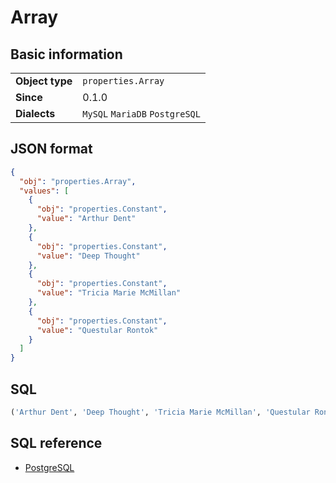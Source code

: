 # Array

## Basic information

|                 |                                |
|-----------------|--------------------------------|
| **Object type** | `properties.Array`             |
| **Since**       | 0.1.0                          |
| **Dialects**    | `MySQL` `MariaDB` `PostgreSQL` |

## JSON format

```json
{
  "obj": "properties.Array",
  "values": [
    {
      "obj": "properties.Constant",
      "value": "Arthur Dent"
    },
    {
      "obj": "properties.Constant",
      "value": "Deep Thought"
    },
    {
      "obj": "properties.Constant",
      "value": "Tricia Marie McMillan"
    },
    {
      "obj": "properties.Constant",
      "value": "Questular Rontok"
    }
  ]
}
```

## SQL

```sql
('Arthur Dent', 'Deep Thought', 'Tricia Marie McMillan', 'Questular Rontok')
```

## SQL reference

- [PostgreSQL](https://www.postgresql.org/docs/current/arrays.html)

